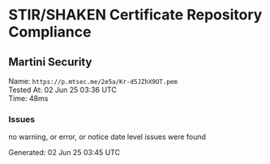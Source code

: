 # STIR/SHAKEN Certificate Repository Compliance

## Martini Security

Name: `https://p.mtsec.me/2e5a/Kr-d5JZhX9OT.pem`\
Tested At: 02 Jun 25 03:36 UTC\
Time: 48ms

### Issues

no warning, or error, or notice date level issues were found

Generated: 02 Jun 25 03:45 UTC